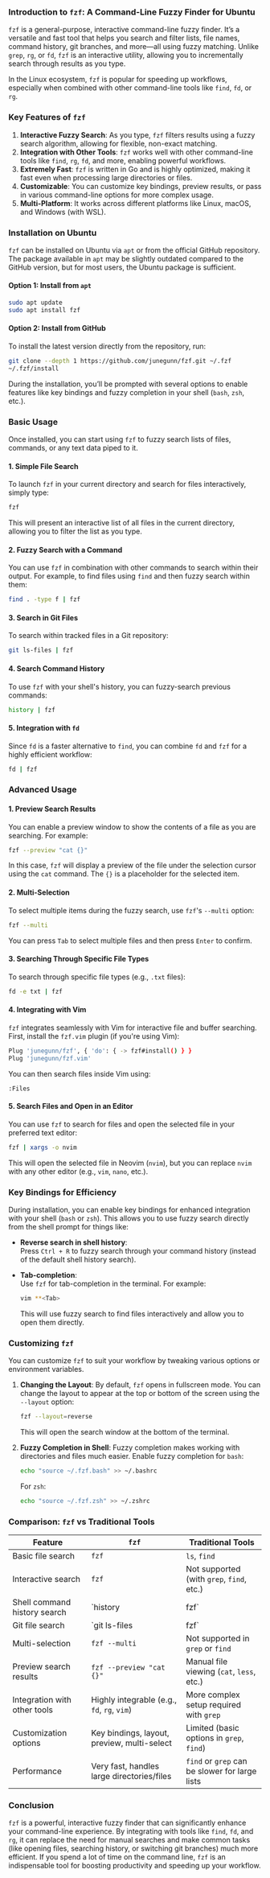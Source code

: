 ### Introduction to `fzf`: A Command-Line Fuzzy Finder for Ubuntu

`fzf` is a general-purpose, interactive command-line fuzzy finder. It’s a versatile and fast tool that helps you search and filter lists, file names, command history, git branches, and more—all using fuzzy matching. Unlike `grep`, `rg`, or `fd`, `fzf` is an interactive utility, allowing you to incrementally search through results as you type.

In the Linux ecosystem, `fzf` is popular for speeding up workflows, especially when combined with other command-line tools like `find`, `fd`, or `rg`.

### Key Features of `fzf`

1. **Interactive Fuzzy Search**: As you type, `fzf` filters results using a fuzzy search algorithm, allowing for flexible, non-exact matching.
2. **Integration with Other Tools**: `fzf` works well with other command-line tools like `find`, `rg`, `fd`, and more, enabling powerful workflows.
3. **Extremely Fast**: `fzf` is written in Go and is highly optimized, making it fast even when processing large directories or files.
4. **Customizable**: You can customize key bindings, preview results, or pass in various command-line options for more complex usage.
5. **Multi-Platform**: It works across different platforms like Linux, macOS, and Windows (with WSL).

### Installation on Ubuntu

`fzf` can be installed on Ubuntu via `apt` or from the official GitHub repository. The package available in `apt` may be slightly outdated compared to the GitHub version, but for most users, the Ubuntu package is sufficient.

#### Option 1: Install from `apt`

```bash
sudo apt update
sudo apt install fzf
```

#### Option 2: Install from GitHub

To install the latest version directly from the repository, run:

```bash
git clone --depth 1 https://github.com/junegunn/fzf.git ~/.fzf
~/.fzf/install
```

During the installation, you’ll be prompted with several options to enable features like key bindings and fuzzy completion in your shell (`bash`, `zsh`, etc.).

### Basic Usage

Once installed, you can start using `fzf` to fuzzy search lists of files, commands, or any text data piped to it.

#### 1. **Simple File Search**

To launch `fzf` in your current directory and search for files interactively, simply type:

```bash
fzf
```

This will present an interactive list of all files in the current directory, allowing you to filter the list as you type.

#### 2. **Fuzzy Search with a Command**

You can use `fzf` in combination with other commands to search within their output. For example, to find files using `find` and then fuzzy search within them:

```bash
find . -type f | fzf
```

#### 3. **Search in Git Files**

To search within tracked files in a Git repository:

```bash
git ls-files | fzf
```

#### 4. **Search Command History**

To use `fzf` with your shell's history, you can fuzzy-search previous commands:

```bash
history | fzf
```

#### 5. **Integration with `fd`**

Since `fd` is a faster alternative to `find`, you can combine `fd` and `fzf` for a highly efficient workflow:

```bash
fd | fzf
```

### Advanced Usage

#### 1. **Preview Search Results**

You can enable a preview window to show the contents of a file as you are searching. For example:

```bash
fzf --preview "cat {}"
```

In this case, `fzf` will display a preview of the file under the selection cursor using the `cat` command. The `{}` is a placeholder for the selected item.

#### 2. **Multi-Selection**

To select multiple items during the fuzzy search, use `fzf`'s `--multi` option:

```bash
fzf --multi
```

You can press `Tab` to select multiple files and then press `Enter` to confirm.

#### 3. **Searching Through Specific File Types**

To search through specific file types (e.g., `.txt` files):

```bash
fd -e txt | fzf
```

#### 4. **Integrating with Vim**

`fzf` integrates seamlessly with Vim for interactive file and buffer searching. First, install the `fzf.vim` plugin (if you're using Vim):

```bash
Plug 'junegunn/fzf', { 'do': { -> fzf#install() } }
Plug 'junegunn/fzf.vim'
```

You can then search files inside Vim using:

```vim
:Files
```

#### 5. **Search Files and Open in an Editor**

You can use `fzf` to search for files and open the selected file in your preferred text editor:

```bash
fzf | xargs -o nvim
```

This will open the selected file in Neovim (`nvim`), but you can replace `nvim` with any other editor (e.g., `vim`, `nano`, etc.).

### Key Bindings for Efficiency

During installation, you can enable key bindings for enhanced integration with your shell (`bash` or `zsh`). This allows you to use fuzzy search directly from the shell prompt for things like:

- **Reverse search in shell history**:  
  Press `Ctrl + R` to fuzzy search through your command history (instead of the default shell history search).
  
- **Tab-completion**:  
  Use `fzf` for tab-completion in the terminal. For example:

  ```bash
  vim **<Tab>
  ```

  This will use fuzzy search to find files interactively and allow you to open them directly.

### Customizing `fzf`

You can customize `fzf` to suit your workflow by tweaking various options or environment variables.

1. **Changing the Layout**:
   By default, `fzf` opens in fullscreen mode. You can change the layout to appear at the top or bottom of the screen using the `--layout` option:

   ```bash
   fzf --layout=reverse
   ```

   This will open the search window at the bottom of the terminal.

2. **Fuzzy Completion in Shell**:
   Fuzzy completion makes working with directories and files much easier. Enable fuzzy completion for `bash`:

   ```bash
   echo "source ~/.fzf.bash" >> ~/.bashrc
   ```

   For `zsh`:

   ```bash
   echo "source ~/.fzf.zsh" >> ~/.zshrc
   ```

### Comparison: `fzf` vs Traditional Tools

| Feature                            | `fzf`                                      | Traditional Tools                           |
|-------------------------------------|--------------------------------------------|---------------------------------------------|
| Basic file search                   | `fzf`                                      | `ls`, `find`                                |
| Interactive search                  | `fzf`                                      | Not supported (with `grep`, `find`, etc.)   |
| Shell command history search        | `history | fzf`                             | `history` + manual scrolling                |
| Git file search                     | `git ls-files | fzf`                       | `git ls-files` + `grep`                     |
| Multi-selection                     | `fzf --multi`                              | Not supported in `grep` or `find`           |
| Preview search results              | `fzf --preview "cat {}"`                   | Manual file viewing (`cat`, `less`, etc.)   |
| Integration with other tools        | Highly integrable (e.g., `fd`, `rg`, `vim`) | More complex setup required with `grep`     |
| Customization options               | Key bindings, layout, preview, multi-select| Limited (basic options in `grep`, `find`)   |
| Performance                         | Very fast, handles large directories/files | `find` or `grep` can be slower for large lists |

### Conclusion

`fzf` is a powerful, interactive fuzzy finder that can significantly enhance your command-line experience. By integrating with tools like `find`, `fd`, and `rg`, it can replace the need for manual searches and make common tasks (like opening files, searching history, or switching git branches) much more efficient. If you spend a lot of time on the command line, `fzf` is an indispensable tool for boosting productivity and speeding up your workflow.
